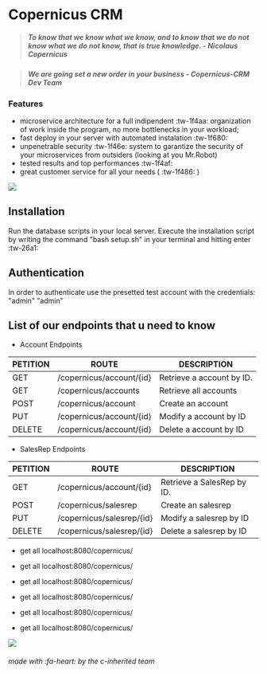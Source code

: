 
# Copernicus CRM
> ##### To know that we know what we know, and to know that we do not know what we do not know, that is true knowledge. - Nicolaus Copernicus

> ##### We are going set a new order in your business - Copernicus-CRM Dev Team

### Features

- microservice architecture for a full indipendent :tw-1f4aa: organization of work inside the program, no more bottlenecks in your workload;
- fast deploy in your server with automated instalation :tw-1f680:
- unpenetrable security :tw-1f46e: system to garantize the security of your microservices from outsiders (looking at you Mr.Robot)
- tested results and top performances :tw-1f4af:
- great customer service for all your needs ( :tw-1f486: )


![](https://i.ibb.co/vdCHGXJ/schema.png)

## Installation

Run the database scripts in your local server.
Execute the installation script by writing the command "bash setup.sh" in your terminal and hitting enter :tw-26a1:

## Authentication

In order to authenticate use the presetted test account with the credentials: "admin" "admin"

## List of our endpoints that u need to know

- Account Endpoints

| PETITION | ROUTE | DESCRIPTION
| ------------- | ------------- | ------------- |
|GET |/copernicus/account/{id} | Retrieve a account by ID.
|GET |/copernicus/accounts | Retrieve all accounts
|POST |/copernicus/account | Create an account
|PUT |/copernicus/account/{id}  | Modify a account by ID
|DELETE |/copernicus/account/{id}  | Delete a account by ID


- SalesRep Endpoints

| PETITION | ROUTE | DESCRIPTION
| ------------- | ------------- | ------------- |
|GET |/copernicus/account/{id} | Retrieve a SalesRep by ID.
|POST |/copernicus/salesrep | Create an salesrep
|PUT |/copernicus/salesrep/{id}  | Modify a salesrep by ID
|DELETE |/copernicus/salesrep/{id}  | Delete a salesrep by ID


- get all
localhost:8080/copernicus/

- get all
localhost:8080/copernicus/

- get all
localhost:8080/copernicus/

- get all
localhost:8080/copernicus/

- get all
localhost:8080/copernicus/

- get all
localhost:8080/copernicus/




![](https://media.istockphoto.com/vectors/the-end-handwrite-title-on-red-round-bacground-old-movie-ending-vector-id1153678999?k=6&m=1153678999&s=612x612&w=0&h=nS151eK6EKLMfL3FW7BJ4AP91qU_oOPUGrvSEgf87IQ=)

###### made with :fa-heart: by the c-inherited team
